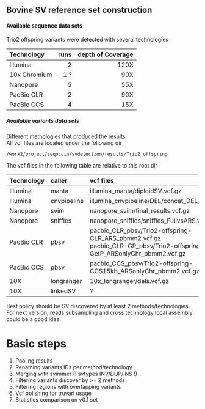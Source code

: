 Bovine SV reference set construction
--------------------------------------

#### Available sequence data sets

Trio2 offspring variants were detected with several technologies

| Technology   |   runs |  depth of Coverage | 
|:-------------|-----------------:|---------------------:|
| Illumina     |  2 | 120X  | 
| 10x Chromium |  1 ?  | 90X |
| Nanopore     |  5 |  55X |
| PacBio CLR   |  2 |  90X  | 
| PacBio CCS   | 4  | 15X |


#####  Available variants data sets

Different methologies that produced the results.  
All vcf files are located under the following dir
```
/work2/project/seqoccin/svdetection/results/Trio2_offspring
```
The vcf files in the following table are relative to this root dir


| Technology |  caller   | vcf files |
|:----------|:-----------|:------|
| Illumina   | manta      |  illumina_manta/diploidSV.vcf.gz| 
| Illumina   | cnvpipeline  | illumina_cnvpipeline/DEL/concat_DEL_final.vcf.gz|
| Nanopore   | svim        |  nanopore_svim/final_results.vcf.gz |
| Nanopore   | sniffles    |  nanopore_sniffles/sniffles_FullvsARS.vcf.gz | 
| PacBio CLR | pbsv        |  pacbio_CLR_pbsv/Trio2-offspring-CLR_ARS_pbmm2.vcf.gz <br> pacbio_CLR-GP_pbsv/Trio2-offspring-CLR-GetP_ARSonlyChr_pbmm2.vcf.gz | 
| PacBio CCS | pbsv        |  pacbio_CCS_pbsv/Trio2-offspring-CCS15kb_ARSonlyChr_pbmm2.vcf.gz |
| 10X        | longranger  | 10x_longranger/dels.vcf.gz|
| 10X        | linkedSV    | ? |

Best policy should be SV discovered by at least 2 methods/technologies.  
For next version, reads subsampling and cross technology local assembly could be a good idea.

# Basic steps

1. Pooling results
2. Renaming variants IDs per method/technology
3. Merging with svimmer (! svtypes INV/DUP/INS !)
4. Filtering variants discover by >= 2 methods
5. Filtering regions with overlapping variants
6. Vcf polishing for truvari usage
7. Statistics comparison on v0.1 set


